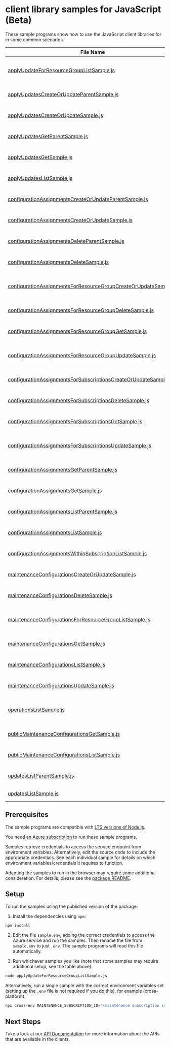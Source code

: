 # client library samples for JavaScript (Beta)

These sample programs show how to use the JavaScript client libraries for in some common scenarios.

| **File Name**                                                                                                                   | **Description**                                                                                                                                                                                                                     |
| ------------------------------------------------------------------------------------------------------------------------------- | ----------------------------------------------------------------------------------------------------------------------------------------------------------------------------------------------------------------------------------- |
| [applyUpdateForResourceGroupListSample.js][applyupdateforresourcegrouplistsample]                                               | Get Configuration records within a subscription and resource group x-ms-original-file: specification/maintenance/resource-manager/Microsoft.Maintenance/stable/2023-04-01/examples/ApplyUpdatesResourceGroup_List.json              |
| [applyUpdatesCreateOrUpdateParentSample.js][applyupdatescreateorupdateparentsample]                                             | Apply maintenance updates to resource with parent x-ms-original-file: specification/maintenance/resource-manager/Microsoft.Maintenance/stable/2023-04-01/examples/ApplyUpdates_CreateOrUpdateParent.json                            |
| [applyUpdatesCreateOrUpdateSample.js][applyupdatescreateorupdatesample]                                                         | Apply maintenance updates to resource x-ms-original-file: specification/maintenance/resource-manager/Microsoft.Maintenance/stable/2023-04-01/examples/ApplyUpdates_CreateOrUpdate.json                                              |
| [applyUpdatesGetParentSample.js][applyupdatesgetparentsample]                                                                   | Track maintenance updates to resource with parent x-ms-original-file: specification/maintenance/resource-manager/Microsoft.Maintenance/stable/2023-04-01/examples/ApplyUpdates_GetParent.json                                       |
| [applyUpdatesGetSample.js][applyupdatesgetsample]                                                                               | Track maintenance updates to resource x-ms-original-file: specification/maintenance/resource-manager/Microsoft.Maintenance/stable/2023-04-01/examples/ApplyUpdates_Get.json                                                         |
| [applyUpdatesListSample.js][applyupdateslistsample]                                                                             | Get Configuration records within a subscription x-ms-original-file: specification/maintenance/resource-manager/Microsoft.Maintenance/stable/2023-04-01/examples/ApplyUpdates_List.json                                              |
| [configurationAssignmentsCreateOrUpdateParentSample.js][configurationassignmentscreateorupdateparentsample]                     | Register configuration for resource. x-ms-original-file: specification/maintenance/resource-manager/Microsoft.Maintenance/stable/2023-04-01/examples/ConfigurationAssignments_CreateOrUpdateParent.json                             |
| [configurationAssignmentsCreateOrUpdateSample.js][configurationassignmentscreateorupdatesample]                                 | Register configuration for resource. x-ms-original-file: specification/maintenance/resource-manager/Microsoft.Maintenance/stable/2023-04-01/examples/ConfigurationAssignments_CreateOrUpdate.json                                   |
| [configurationAssignmentsDeleteParentSample.js][configurationassignmentsdeleteparentsample]                                     | Unregister configuration for resource. x-ms-original-file: specification/maintenance/resource-manager/Microsoft.Maintenance/stable/2023-04-01/examples/ConfigurationAssignments_DeleteParent.json                                   |
| [configurationAssignmentsDeleteSample.js][configurationassignmentsdeletesample]                                                 | Unregister configuration for resource. x-ms-original-file: specification/maintenance/resource-manager/Microsoft.Maintenance/stable/2023-04-01/examples/ConfigurationAssignments_Delete.json                                         |
| [configurationAssignmentsForResourceGroupCreateOrUpdateSample.js][configurationassignmentsforresourcegroupcreateorupdatesample] | Register configuration for resource. x-ms-original-file: specification/maintenance/resource-manager/Microsoft.Maintenance/stable/2023-04-01/examples/ConfigurationAssignmentsForResourceGroup_CreateOrUpdate.json                   |
| [configurationAssignmentsForResourceGroupDeleteSample.js][configurationassignmentsforresourcegroupdeletesample]                 | Unregister configuration for resource. x-ms-original-file: specification/maintenance/resource-manager/Microsoft.Maintenance/stable/2023-04-01/examples/ConfigurationAssignmentsForResourceGroup_Delete.json                         |
| [configurationAssignmentsForResourceGroupGetSample.js][configurationassignmentsforresourcegroupgetsample]                       | Get configuration assignment for resource.. x-ms-original-file: specification/maintenance/resource-manager/Microsoft.Maintenance/stable/2023-04-01/examples/ConfigurationAssignmentsForResourceGroup_Get.json                       |
| [configurationAssignmentsForResourceGroupUpdateSample.js][configurationassignmentsforresourcegroupupdatesample]                 | Register configuration for resource. x-ms-original-file: specification/maintenance/resource-manager/Microsoft.Maintenance/stable/2023-04-01/examples/ConfigurationAssignmentsForResourceGroup_UpdateForResource.json                |
| [configurationAssignmentsForSubscriptionsCreateOrUpdateSample.js][configurationassignmentsforsubscriptionscreateorupdatesample] | Register configuration for resource. x-ms-original-file: specification/maintenance/resource-manager/Microsoft.Maintenance/stable/2023-04-01/examples/ConfigurationAssignmentsForSubscriptions_CreateOrUpdate.json                   |
| [configurationAssignmentsForSubscriptionsDeleteSample.js][configurationassignmentsforsubscriptionsdeletesample]                 | Unregister configuration for resource. x-ms-original-file: specification/maintenance/resource-manager/Microsoft.Maintenance/stable/2023-04-01/examples/ConfigurationAssignmentsForSubscriptions_Delete.json                         |
| [configurationAssignmentsForSubscriptionsGetSample.js][configurationassignmentsforsubscriptionsgetsample]                       | Get configuration assignment for resource.. x-ms-original-file: specification/maintenance/resource-manager/Microsoft.Maintenance/stable/2023-04-01/examples/ConfigurationAssignmentsForSubscriptions_Get.json                       |
| [configurationAssignmentsForSubscriptionsUpdateSample.js][configurationassignmentsforsubscriptionsupdatesample]                 | Register configuration for resource. x-ms-original-file: specification/maintenance/resource-manager/Microsoft.Maintenance/stable/2023-04-01/examples/ConfigurationAssignmentsForSubscriptions_UpdateForResource.json                |
| [configurationAssignmentsGetParentSample.js][configurationassignmentsgetparentsample]                                           | Get configuration assignment for resource.. x-ms-original-file: specification/maintenance/resource-manager/Microsoft.Maintenance/stable/2023-04-01/examples/ConfigurationAssignments_GetParent.json                                 |
| [configurationAssignmentsGetSample.js][configurationassignmentsgetsample]                                                       | Get configuration assignment for resource.. x-ms-original-file: specification/maintenance/resource-manager/Microsoft.Maintenance/stable/2023-04-01/examples/ConfigurationAssignments_Get.json                                       |
| [configurationAssignmentsListParentSample.js][configurationassignmentslistparentsample]                                         | List configurationAssignments for resource. x-ms-original-file: specification/maintenance/resource-manager/Microsoft.Maintenance/stable/2023-04-01/examples/ConfigurationAssignments_ListParent.json                                |
| [configurationAssignmentsListSample.js][configurationassignmentslistsample]                                                     | List configurationAssignments for resource. x-ms-original-file: specification/maintenance/resource-manager/Microsoft.Maintenance/stable/2023-04-01/examples/ConfigurationAssignments_List.json                                      |
| [configurationAssignmentsWithinSubscriptionListSample.js][configurationassignmentswithinsubscriptionlistsample]                 | Get configuration assignment within a subscription x-ms-original-file: specification/maintenance/resource-manager/Microsoft.Maintenance/stable/2023-04-01/examples/ConfigurationAssignmentsResultWithinSubscription_List.json       |
| [maintenanceConfigurationsCreateOrUpdateSample.js][maintenanceconfigurationscreateorupdatesample]                               | Create or Update configuration record x-ms-original-file: specification/maintenance/resource-manager/Microsoft.Maintenance/stable/2023-04-01/examples/MaintenanceConfigurations_CreateOrUpdateForResource.json                      |
| [maintenanceConfigurationsDeleteSample.js][maintenanceconfigurationsdeletesample]                                               | Delete Configuration record x-ms-original-file: specification/maintenance/resource-manager/Microsoft.Maintenance/stable/2023-04-01/examples/MaintenanceConfigurations_DeleteForResource.json                                        |
| [maintenanceConfigurationsForResourceGroupListSample.js][maintenanceconfigurationsforresourcegrouplistsample]                   | Get Configuration records within a subscription and resource group x-ms-original-file: specification/maintenance/resource-manager/Microsoft.Maintenance/stable/2023-04-01/examples/MaintenanceConfigurationsResourceGroup_List.json |
| [maintenanceConfigurationsGetSample.js][maintenanceconfigurationsgetsample]                                                     | Get Configuration record x-ms-original-file: specification/maintenance/resource-manager/Microsoft.Maintenance/stable/2023-04-01/examples/MaintenanceConfigurations_GetForResource.json                                              |
| [maintenanceConfigurationsListSample.js][maintenanceconfigurationslistsample]                                                   | Get Configuration records within a subscription x-ms-original-file: specification/maintenance/resource-manager/Microsoft.Maintenance/stable/2023-04-01/examples/MaintenanceConfigurations_List.json                                 |
| [maintenanceConfigurationsUpdateSample.js][maintenanceconfigurationsupdatesample]                                               | Patch configuration record x-ms-original-file: specification/maintenance/resource-manager/Microsoft.Maintenance/stable/2023-04-01/examples/MaintenanceConfigurations_UpdateForResource.json                                         |
| [operationsListSample.js][operationslistsample]                                                                                 | List the available operations supported by the Microsoft.Maintenance resource provider x-ms-original-file: specification/maintenance/resource-manager/Microsoft.Maintenance/stable/2023-04-01/examples/Operations_List.json         |
| [publicMaintenanceConfigurationsGetSample.js][publicmaintenanceconfigurationsgetsample]                                         | Get Public Maintenance Configuration record x-ms-original-file: specification/maintenance/resource-manager/Microsoft.Maintenance/stable/2023-04-01/examples/PublicMaintenanceConfigurations_GetForResource.json                     |
| [publicMaintenanceConfigurationsListSample.js][publicmaintenanceconfigurationslistsample]                                       | Get Public Maintenance Configuration records x-ms-original-file: specification/maintenance/resource-manager/Microsoft.Maintenance/stable/2023-04-01/examples/PublicMaintenanceConfigurations_List.json                              |
| [updatesListParentSample.js][updateslistparentsample]                                                                           | Get updates to resources. x-ms-original-file: specification/maintenance/resource-manager/Microsoft.Maintenance/stable/2023-04-01/examples/Updates_ListParent.json                                                                   |
| [updatesListSample.js][updateslistsample]                                                                                       | Get updates to resources. x-ms-original-file: specification/maintenance/resource-manager/Microsoft.Maintenance/stable/2023-04-01/examples/Updates_List.json                                                                         |

## Prerequisites

The sample programs are compatible with [LTS versions of Node.js](https://github.com/nodejs/release#release-schedule).

You need [an Azure subscription][freesub] to run these sample programs.

Samples retrieve credentials to access the service endpoint from environment variables. Alternatively, edit the source code to include the appropriate credentials. See each individual sample for details on which environment variables/credentials it requires to function.

Adapting the samples to run in the browser may require some additional consideration. For details, please see the [package README][package].

## Setup

To run the samples using the published version of the package:

1. Install the dependencies using `npm`:

```bash
npm install
```

2. Edit the file `sample.env`, adding the correct credentials to access the Azure service and run the samples. Then rename the file from `sample.env` to just `.env`. The sample programs will read this file automatically.

3. Run whichever samples you like (note that some samples may require additional setup, see the table above):

```bash
node applyUpdateForResourceGroupListSample.js
```

Alternatively, run a single sample with the correct environment variables set (setting up the `.env` file is not required if you do this), for example (cross-platform):

```bash
npx cross-env MAINTENANCE_SUBSCRIPTION_ID="<maintenance subscription id>" MAINTENANCE_RESOURCE_GROUP="<maintenance resource group>" node applyUpdateForResourceGroupListSample.js
```

## Next Steps

Take a look at our [API Documentation][apiref] for more information about the APIs that are available in the clients.

[applyupdateforresourcegrouplistsample]: https://github.com/Azure/azure-sdk-for-js/blob/main/sdk/maintenance/arm-maintenance/samples/v1-beta/javascript/applyUpdateForResourceGroupListSample.js
[applyupdatescreateorupdateparentsample]: https://github.com/Azure/azure-sdk-for-js/blob/main/sdk/maintenance/arm-maintenance/samples/v1-beta/javascript/applyUpdatesCreateOrUpdateParentSample.js
[applyupdatescreateorupdatesample]: https://github.com/Azure/azure-sdk-for-js/blob/main/sdk/maintenance/arm-maintenance/samples/v1-beta/javascript/applyUpdatesCreateOrUpdateSample.js
[applyupdatesgetparentsample]: https://github.com/Azure/azure-sdk-for-js/blob/main/sdk/maintenance/arm-maintenance/samples/v1-beta/javascript/applyUpdatesGetParentSample.js
[applyupdatesgetsample]: https://github.com/Azure/azure-sdk-for-js/blob/main/sdk/maintenance/arm-maintenance/samples/v1-beta/javascript/applyUpdatesGetSample.js
[applyupdateslistsample]: https://github.com/Azure/azure-sdk-for-js/blob/main/sdk/maintenance/arm-maintenance/samples/v1-beta/javascript/applyUpdatesListSample.js
[configurationassignmentscreateorupdateparentsample]: https://github.com/Azure/azure-sdk-for-js/blob/main/sdk/maintenance/arm-maintenance/samples/v1-beta/javascript/configurationAssignmentsCreateOrUpdateParentSample.js
[configurationassignmentscreateorupdatesample]: https://github.com/Azure/azure-sdk-for-js/blob/main/sdk/maintenance/arm-maintenance/samples/v1-beta/javascript/configurationAssignmentsCreateOrUpdateSample.js
[configurationassignmentsdeleteparentsample]: https://github.com/Azure/azure-sdk-for-js/blob/main/sdk/maintenance/arm-maintenance/samples/v1-beta/javascript/configurationAssignmentsDeleteParentSample.js
[configurationassignmentsdeletesample]: https://github.com/Azure/azure-sdk-for-js/blob/main/sdk/maintenance/arm-maintenance/samples/v1-beta/javascript/configurationAssignmentsDeleteSample.js
[configurationassignmentsforresourcegroupcreateorupdatesample]: https://github.com/Azure/azure-sdk-for-js/blob/main/sdk/maintenance/arm-maintenance/samples/v1-beta/javascript/configurationAssignmentsForResourceGroupCreateOrUpdateSample.js
[configurationassignmentsforresourcegroupdeletesample]: https://github.com/Azure/azure-sdk-for-js/blob/main/sdk/maintenance/arm-maintenance/samples/v1-beta/javascript/configurationAssignmentsForResourceGroupDeleteSample.js
[configurationassignmentsforresourcegroupgetsample]: https://github.com/Azure/azure-sdk-for-js/blob/main/sdk/maintenance/arm-maintenance/samples/v1-beta/javascript/configurationAssignmentsForResourceGroupGetSample.js
[configurationassignmentsforresourcegroupupdatesample]: https://github.com/Azure/azure-sdk-for-js/blob/main/sdk/maintenance/arm-maintenance/samples/v1-beta/javascript/configurationAssignmentsForResourceGroupUpdateSample.js
[configurationassignmentsforsubscriptionscreateorupdatesample]: https://github.com/Azure/azure-sdk-for-js/blob/main/sdk/maintenance/arm-maintenance/samples/v1-beta/javascript/configurationAssignmentsForSubscriptionsCreateOrUpdateSample.js
[configurationassignmentsforsubscriptionsdeletesample]: https://github.com/Azure/azure-sdk-for-js/blob/main/sdk/maintenance/arm-maintenance/samples/v1-beta/javascript/configurationAssignmentsForSubscriptionsDeleteSample.js
[configurationassignmentsforsubscriptionsgetsample]: https://github.com/Azure/azure-sdk-for-js/blob/main/sdk/maintenance/arm-maintenance/samples/v1-beta/javascript/configurationAssignmentsForSubscriptionsGetSample.js
[configurationassignmentsforsubscriptionsupdatesample]: https://github.com/Azure/azure-sdk-for-js/blob/main/sdk/maintenance/arm-maintenance/samples/v1-beta/javascript/configurationAssignmentsForSubscriptionsUpdateSample.js
[configurationassignmentsgetparentsample]: https://github.com/Azure/azure-sdk-for-js/blob/main/sdk/maintenance/arm-maintenance/samples/v1-beta/javascript/configurationAssignmentsGetParentSample.js
[configurationassignmentsgetsample]: https://github.com/Azure/azure-sdk-for-js/blob/main/sdk/maintenance/arm-maintenance/samples/v1-beta/javascript/configurationAssignmentsGetSample.js
[configurationassignmentslistparentsample]: https://github.com/Azure/azure-sdk-for-js/blob/main/sdk/maintenance/arm-maintenance/samples/v1-beta/javascript/configurationAssignmentsListParentSample.js
[configurationassignmentslistsample]: https://github.com/Azure/azure-sdk-for-js/blob/main/sdk/maintenance/arm-maintenance/samples/v1-beta/javascript/configurationAssignmentsListSample.js
[configurationassignmentswithinsubscriptionlistsample]: https://github.com/Azure/azure-sdk-for-js/blob/main/sdk/maintenance/arm-maintenance/samples/v1-beta/javascript/configurationAssignmentsWithinSubscriptionListSample.js
[maintenanceconfigurationscreateorupdatesample]: https://github.com/Azure/azure-sdk-for-js/blob/main/sdk/maintenance/arm-maintenance/samples/v1-beta/javascript/maintenanceConfigurationsCreateOrUpdateSample.js
[maintenanceconfigurationsdeletesample]: https://github.com/Azure/azure-sdk-for-js/blob/main/sdk/maintenance/arm-maintenance/samples/v1-beta/javascript/maintenanceConfigurationsDeleteSample.js
[maintenanceconfigurationsforresourcegrouplistsample]: https://github.com/Azure/azure-sdk-for-js/blob/main/sdk/maintenance/arm-maintenance/samples/v1-beta/javascript/maintenanceConfigurationsForResourceGroupListSample.js
[maintenanceconfigurationsgetsample]: https://github.com/Azure/azure-sdk-for-js/blob/main/sdk/maintenance/arm-maintenance/samples/v1-beta/javascript/maintenanceConfigurationsGetSample.js
[maintenanceconfigurationslistsample]: https://github.com/Azure/azure-sdk-for-js/blob/main/sdk/maintenance/arm-maintenance/samples/v1-beta/javascript/maintenanceConfigurationsListSample.js
[maintenanceconfigurationsupdatesample]: https://github.com/Azure/azure-sdk-for-js/blob/main/sdk/maintenance/arm-maintenance/samples/v1-beta/javascript/maintenanceConfigurationsUpdateSample.js
[operationslistsample]: https://github.com/Azure/azure-sdk-for-js/blob/main/sdk/maintenance/arm-maintenance/samples/v1-beta/javascript/operationsListSample.js
[publicmaintenanceconfigurationsgetsample]: https://github.com/Azure/azure-sdk-for-js/blob/main/sdk/maintenance/arm-maintenance/samples/v1-beta/javascript/publicMaintenanceConfigurationsGetSample.js
[publicmaintenanceconfigurationslistsample]: https://github.com/Azure/azure-sdk-for-js/blob/main/sdk/maintenance/arm-maintenance/samples/v1-beta/javascript/publicMaintenanceConfigurationsListSample.js
[updateslistparentsample]: https://github.com/Azure/azure-sdk-for-js/blob/main/sdk/maintenance/arm-maintenance/samples/v1-beta/javascript/updatesListParentSample.js
[updateslistsample]: https://github.com/Azure/azure-sdk-for-js/blob/main/sdk/maintenance/arm-maintenance/samples/v1-beta/javascript/updatesListSample.js
[apiref]: https://docs.microsoft.com/javascript/api/@azure/arm-maintenance?view=azure-node-preview
[freesub]: https://azure.microsoft.com/free/
[package]: https://github.com/Azure/azure-sdk-for-js/tree/main/sdk/maintenance/arm-maintenance/README.md
